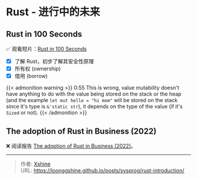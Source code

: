 # Rust - 进行中的未来


## Rust in 100 Seconds

:white_check_mark: 观看短片：[Rust in 100 Seconds][rust-in-100s] 
- [x] 了解 Rust，初步了解其安全性原理
- [x] 所有权 (ownership)
- [x] 借用 (borrow) 

{{< admonition warning >}}
0:55 This is wrong, value mutability doesn't have anything to do with the value being stored on the stack or the heap (and the example `let mut hello = "hi mom"` will be stored on the stack since it's type is `&'static str`), it depends on the type of the value (if it's `Sized` or not).
{{< /admonition >}}

## The adoption of Rust in Business (2022)

:x: 阅读报告 [The adoption of Rust in Business (2022)][2022-review-the-adoption-of-rust-in-business]。


[rust-in-100s]: https://youtu.be/5C_HPTJg5ek
[2022-review-the-adoption-of-rust-in-business]: https://rustmagazine.org/issue-1/2022-review-the-adoption-of-rust-in-business/


---

> 作者: [Xshine](https://github.com/LoongGshine)  
> URL: https://loonggshine.github.io/posts/sysprog/rust-introduction/  

